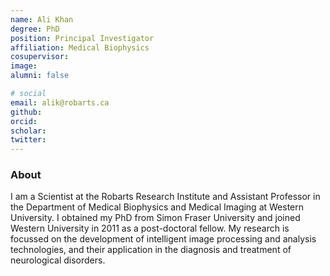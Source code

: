 ```yaml
---
name: Ali Khan
degree: PhD
position: Principal Investigator
affiliation: Medical Biophysics
cosupervisor:
image:
alumni: false

# social
email: alik@robarts.ca
github:
orcid:
scholar:
twitter:
---
```


### About

I am a Scientist at the Robarts Research Institute and Assistant Professor in the Department of Medical Biophysics and Medical Imaging at Western University. I obtained my PhD from Simon Fraser University and joined Western University in 2011 as a post-doctoral fellow. My research is focussed on the development of intelligent image processing and analysis technologies, and their application in the diagnosis and treatment of neurological disorders.

